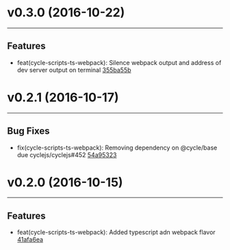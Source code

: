 # v0.3.0 (2016-10-22)
---


## Features

- feat(cycle-scripts-ts-webpack): Silence webpack output and address of dev server output on terminal [355ba55b](https://github.com/cyclejs-community/create-cycle-app/commits/355ba55b455c8aef13172920b88d774777e7c926)


# v0.2.1 (2016-10-17)
---


## Bug Fixes

- fix(cycle-scripts-ts-webpack): Removing dependency on @cycle/base due cyclejs/cyclejs#452 [54a95323](https://github.com/geovanisouza92/create-cycle-app/commits/54a953238fdae20deb3dfeec26879ce2a0513a35)


# v0.2.0 (2016-10-15)
---


## Features

- feat(cycle-scripts-ts-webpack): Added typescript adn webpack flavor [41afa6ea](https://github.com/geovanisouza92/create-cycle-app/commits/41afa6ea793c4689bbe2aeb5a583543f82a4c99b)



